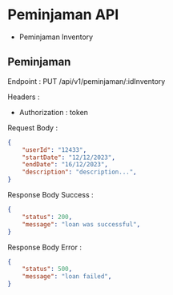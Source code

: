 # Peminjaman API
- Peminjaman Inventory

## Peminjaman
Endpoint : PUT /api/v1/peminjaman/:idInventory

Headers :
- Authorization : token

Request Body :
```json
{    
    "userId": "12433",
    "startDate": "12/12/2023",   
    "endDate": "16/12/2023",                
    "description": "description...",     
}
```

Response Body Success :
```json
{
    "status": 200,
    "message": "loan was successful",
}
```

Response Body Error :
```json
{
    "status": 500,
    "message": "loan failed",
}
```